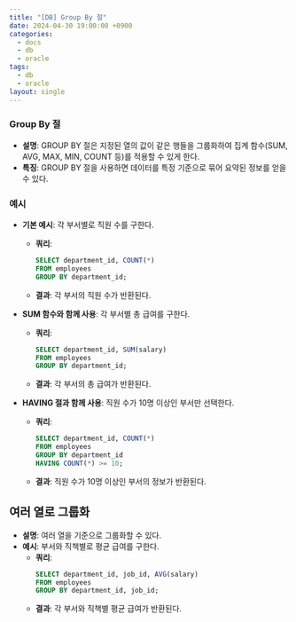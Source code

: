 ```yaml
---
title: "[DB] Group By 절"
date: 2024-04-30 19:00:00 +0900
categories:
  - docs
  - db
  - oracle
tags:
  - db
  - oracle
layout: single
---
```


### Group By 절
- **설명**: GROUP BY 절은 지정된 열의 값이 같은 행들을 그룹화하여 집계 함수(SUM, AVG, MAX, MIN, COUNT 등)를 적용할 수 있게 한다.
- **특징**: GROUP BY 절을 사용하면 데이터를 특정 기준으로 묶어 요약된 정보를 얻을 수 있다.

### 예시
- **기본 예시**: 각 부서별로 직원 수를 구한다.
  - **쿼리**:
    ```sql
    SELECT department_id, COUNT(*)
    FROM employees
    GROUP BY department_id;
    ```
  - **결과**: 각 부서의 직원 수가 반환된다.

- **SUM 함수와 함께 사용**: 각 부서별 총 급여를 구한다.
  - **쿼리**:
    ```sql
    SELECT department_id, SUM(salary)
    FROM employees
    GROUP BY department_id;
    ```
  - **결과**: 각 부서의 총 급여가 반환된다.

- **HAVING 절과 함께 사용**: 직원 수가 10명 이상인 부서만 선택한다.
  - **쿼리**:
    ```sql
    SELECT department_id, COUNT(*)
    FROM employees
    GROUP BY department_id
    HAVING COUNT(*) >= 10;
    ```
  - **결과**: 직원 수가 10명 이상인 부서의 정보가 반환된다.

## 여러 열로 그룹화
- **설명**: 여러 열을 기준으로 그룹화할 수 있다.
- **예시**: 부서와 직책별로 평균 급여를 구한다.
  - **쿼리**:
    ```sql
    SELECT department_id, job_id, AVG(salary)
    FROM employees
    GROUP BY department_id, job_id;
    ```
  - **결과**: 각 부서와 직책별 평균 급여가 반환된다.